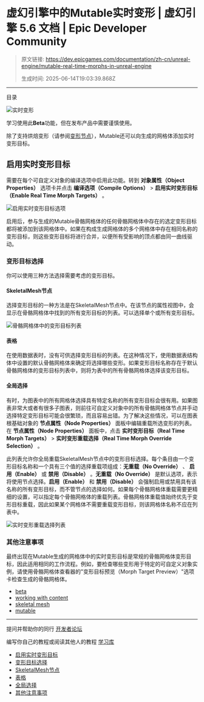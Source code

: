 # 虚幻引擎中的Mutable实时变形 | 虚幻引擎 5.6 文档 | Epic Developer Community

> 原文链接: https://dev.epicgames.com/documentation/zh-cn/unreal-engine/mutable-real-time-morphs-in-unreal-engine
> 
> 生成时间: 2025-06-14T19:03:39.868Z

---

目录

![实时变形](https://dev.epicgames.com/community/api/documentation/image/89f88683-71f8-41a0-853e-1139bc4087f0?resizing_type=fill&width=1920&height=335)

学习使用此**Beta**功能，但在发布产品中需要谨慎使用。

除了支持烘焙变形（请参阅[变形节点](https://github.com/anticto/Mutable-Documentation/wiki/Node-Mesh-Morph)），Mutable还可以向生成的网格体添加实时变形目标。

## 启用实时变形目标

需要在每个可自定义对象的编译选项中启用此功能。转到 **对象属性（Object Properties）** 选项卡并点击 **编译选项（Compile Options）** > **启用实时变形目标（Enable Real Time Morph Targets）** 。

![启用实时变形目标选项](https://d1iv7db44yhgxn.cloudfront.net/documentation/images/a27a06a4-06f2-4f9d-a244-7b493f6ea3b1/enable-real-time-morph-targets.png)

启用后，参与生成的Mutable骨骼网格体的任何骨骼网格体中存在的选定变形目标都将被添加到该网格体中。如果在构成生成网格体的多个网格体中存在相同名称的变形目标，则这些变形目标将进行合并，以便所有受影响的顶点都由同一曲线驱动。

### 变形目标选择

你可以使用三种方法选择需要考虑的变形目标。

#### SkeletalMesh节点

选择变形目标的一种方法是在SkeletalMesh节点中。在该节点的属性视图中，会显示在骨骼网格体中找到的所有变形目标的列表。可以选择单个或所有变形目标。

![骨骼网格体中的变形目标列表](https://d1iv7db44yhgxn.cloudfront.net/documentation/images/00c433ed-fbcc-45b1-8d2c-6ed1fd48c442/list-of-morph-targets.png)

#### 表格

在使用数据表时，没有可供选择变形目标的列表。在这种情况下，使用数据表结构体中设置的默认骨骼网格体来确定将选择哪些变形。如果变形目标名称存在于默认骨骼网格体的变形目标列表中，则将为表中的所有骨骼网格体选择该变形目标。

#### 全局选择

有时，为图表中的所有网格体选择具有特定名称的所有变形目标会很有用。如果图表非常大或者有很多子图表，则前往可自定义对象中的所有骨骼网格体节点并手动选择特定变形目标可能会很繁琐，而且容易出错。为了解决这些情况，可以在图表根基础对象的 **节点属性（Node Properties）** 面板中编辑重载所选变形的列表。在 **节点属性（Node Properties）** 面板中，点击 **实时变形目标（Real Time Morph Targets）** > **实时变形重载选择（Real Time Morph Override Selection）** 。

此列表允许你全局重载SkeletalMesh节点中的变形目标选择。每个条目由一个变形目标名称和一个具有三个值的选择重载项组成：**无重载（No Override）** 、 **启用（Enable）** 或 **禁用（Disable）** 。**无重载（No Override）** 是默认选项，表示将使用节点选择。**启用（Enable）** 和 **禁用（Disable）** 会强制启用或禁用具有该名称的所有变形目标，而不管节点的选择如何。如果每个骨骼网格体重载需要更精细的设置，可以指定每个骨骼网格体的重载列表。骨骼网格体重载值始终优先于变形目标重载，因此如果某个网格体不需要重载变形目标，则该网格体名称不应在列表中。

![实时变形重载选择列表](https://d1iv7db44yhgxn.cloudfront.net/documentation/images/5f43d826-6ea2-4fdd-8cd2-303f1d5856c3/global-selection.png)

### 其他注意事项

最终出现在Mutable生成的网格体中的实时变形目标是常规的骨骼网格体变形目标，因此适用相同的工作流程。例如，要检查哪些变形用于特定的可自定义对象实例，请使用骨骼网格体查看器的"变形目标预览（Morph Target Preview）"选项卡检查生成的骨骼网格体。

-   [beta](https://dev.epicgames.com/community/search?query=beta)
-   [working with content](https://dev.epicgames.com/community/search?query=working%20with%20content)
-   [skeletal mesh](https://dev.epicgames.com/community/search?query=skeletal%20mesh)
-   [mutable](https://dev.epicgames.com/community/search?query=mutable)

* * *

提问并帮助你的同行 [开发者论坛](https://forums.unrealengine.com/categories?tag=unreal-engine)

编写你自己的教程或阅读其他人的教程 [学习库](https://dev.epicgames.com/community/unreal-engine/learning)

-   [启用实时变形目标](/documentation/zh-cn/unreal-engine/mutable-real-time-morphs-in-unreal-engine#%E5%90%AF%E7%94%A8%E5%AE%9E%E6%97%B6%E5%8F%98%E5%BD%A2%E7%9B%AE%E6%A0%87)
-   [变形目标选择](/documentation/zh-cn/unreal-engine/mutable-real-time-morphs-in-unreal-engine#%E5%8F%98%E5%BD%A2%E7%9B%AE%E6%A0%87%E9%80%89%E6%8B%A9)
-   [SkeletalMesh节点](/documentation/zh-cn/unreal-engine/mutable-real-time-morphs-in-unreal-engine#skeletalmesh%E8%8A%82%E7%82%B9)
-   [表格](/documentation/zh-cn/unreal-engine/mutable-real-time-morphs-in-unreal-engine#%E8%A1%A8%E6%A0%BC)
-   [全局选择](/documentation/zh-cn/unreal-engine/mutable-real-time-morphs-in-unreal-engine#%E5%85%A8%E5%B1%80%E9%80%89%E6%8B%A9)
-   [其他注意事项](/documentation/zh-cn/unreal-engine/mutable-real-time-morphs-in-unreal-engine#%E5%85%B6%E4%BB%96%E6%B3%A8%E6%84%8F%E4%BA%8B%E9%A1%B9)